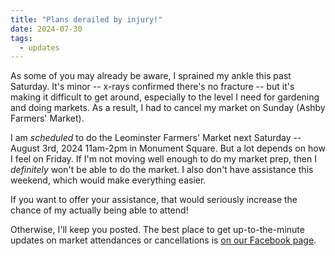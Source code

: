 ```yaml
---
title: "Plans derailed by injury!"
date: 2024-07-30
tags:
  - updates
---
```


As some of you may already be aware, I sprained my ankle this past Saturday. It's minor -- x-rays confirmed there's no fracture -- but it's making it difficult to get around, especially to the level I need for gardening and doing markets. As a result, I had to cancel my market on Sunday (Ashby Farmers' Market).

I am *scheduled* to do the Leominster Farmers' Market next Saturday -- August 3rd, 2024 11am-2pm in Monument Square. But a lot depends on how I feel on Friday. If I'm not moving well enough to do my market prep, then I *definitely* won't be able to do the market. I also don't have assistance this weekend, which would make everything easier. 

If you want to offer your assistance, that would seriously increase the chance of my actually being able to attend!

Otherwise, I'll keep you posted. The best place to get up-to-the-minute updates on market attendances or cancellations is [on our Facebook page](https://www.facebook.com/redtrilliumgardens/).